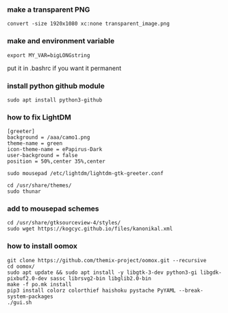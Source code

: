 ### make a transparent PNG ###

    convert -size 1920x1080 xc:none transparent_image.png

### make and environment variable ###

    export MY_VAR=bigLONGstring
put it in .bashrc if you want it permanent

### install python github module ###

    sudo apt install python3-github

### how to fix LightDM ###

    [greeter]
    background = /aaa/camo1.png
    theme-name = green
    icon-theme-name = ePapirus-Dark
    user-background = false
    position = 50%,center 35%,center

    sudo mousepad /etc/lightdm/lightdm-gtk-greeter.conf

    cd /usr/share/themes/
    sudo thunar

### add to mousepad schemes ###

    cd /usr/share/gtksourceview-4/styles/
    sudo wget https://kogcyc.github.io/files/kanonikal.xml

### how to install oomox ###

    git clone https://github.com/themix-project/oomox.git --recursive
    cd oomox/
    sudo apt update && sudo apt install -y libgtk-3-dev python3-gi libgdk-pixbuf2.0-dev sassc librsvg2-bin libglib2.0-bin
    make -f po.mk install
    pip3 install colorz colorthief haishoku pystache PyYAML --break-system-packages
    ./gui.sh 
